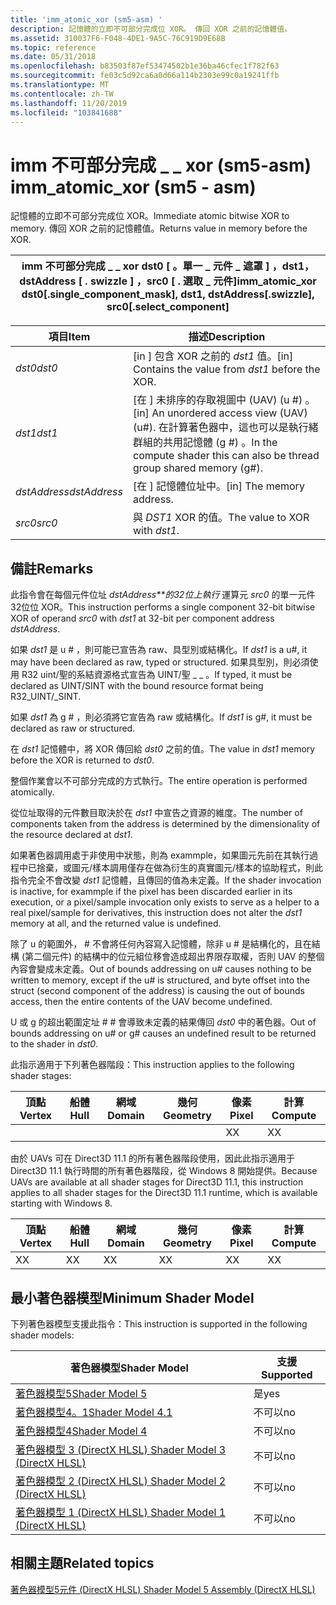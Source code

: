 ```yaml
---
title: 'imm_atomic_xor (sm5-asm) '
description: 記憶體的立即不可部分完成位 XOR。 傳回 XOR 之前的記憶體值。
ms.assetid: 310037F6-F048-4DE1-9A5C-76C919D9E68B
ms.topic: reference
ms.date: 05/31/2018
ms.openlocfilehash: b83503f87ef53474502b1e36ba46cfec1f782f63
ms.sourcegitcommit: fe03c5d92ca6a0d66a114b2303e99c0a19241ffb
ms.translationtype: MT
ms.contentlocale: zh-TW
ms.lasthandoff: 11/20/2019
ms.locfileid: "103841688"
---
```

# <a name="imm_atomic_xor-sm5---asm"></a><span data-ttu-id="1f064-104">imm 不可部分完成 \_ \_ xor (sm5-asm) </span><span class="sxs-lookup"><span data-stu-id="1f064-104">imm\_atomic\_xor (sm5 - asm)</span></span>

<span data-ttu-id="1f064-105">記憶體的立即不可部分完成位 XOR。</span><span class="sxs-lookup"><span data-stu-id="1f064-105">Immediate atomic bitwise XOR to memory.</span></span> <span data-ttu-id="1f064-106">傳回 XOR 之前的記憶體值。</span><span class="sxs-lookup"><span data-stu-id="1f064-106">Returns value in memory before the XOR.</span></span>



| <span data-ttu-id="1f064-107">imm 不可部分完成 \_ \_ xor dst0 \[ 。單一 \_ 元件 \_ 遮罩 \] ，dst1，dstAddress \[ . swizzle \] ，src0 \[ . 選取 \_ 元件\]</span><span class="sxs-lookup"><span data-stu-id="1f064-107">imm\_atomic\_xor dst0\[.single\_component\_mask\], dst1, dstAddress\[.swizzle\], src0\[.select\_component\]</span></span> |
|-------------------------------------------------------------------------------------------------------------|



 



| <span data-ttu-id="1f064-108">項目</span><span class="sxs-lookup"><span data-stu-id="1f064-108">Item</span></span>                                                                                                           | <span data-ttu-id="1f064-109">描述</span><span class="sxs-lookup"><span data-stu-id="1f064-109">Description</span></span>                                                                                                                       |
|----------------------------------------------------------------------------------------------------------------|-----------------------------------------------------------------------------------------------------------------------------------|
| <span data-ttu-id="1f064-110"><span id="dst0"></span><span id="DST0"></span>*dst0*</span><span class="sxs-lookup"><span data-stu-id="1f064-110"><span id="dst0"></span><span id="DST0"></span>*dst0*</span></span><br/>                                                | <span data-ttu-id="1f064-111">\[in \] 包含 XOR 之前的 *dst1* 值。</span><span class="sxs-lookup"><span data-stu-id="1f064-111">\[in\] Contains the value from *dst1* before the XOR.</span></span><br/>                                                                  |
| <span data-ttu-id="1f064-112"><span id="dst1"></span><span id="DST1"></span>*dst1*</span><span class="sxs-lookup"><span data-stu-id="1f064-112"><span id="dst1"></span><span id="DST1"></span>*dst1*</span></span><br/>                                                | <span data-ttu-id="1f064-113">\[在 \] 未排序的存取視圖中 (UAV)  (u \#) 。</span><span class="sxs-lookup"><span data-stu-id="1f064-113">\[in\] An unordered access view (UAV) (u\#).</span></span> <span data-ttu-id="1f064-114">在計算著色器中，這也可以是執行緒群組的共用記憶體 (g \#) 。</span><span class="sxs-lookup"><span data-stu-id="1f064-114">In the compute shader this can also be thread group shared memory (g\#).</span></span> <br/> |
| <span data-ttu-id="1f064-115"><span id="dstAddress"></span><span id="dstaddress"></span><span id="DSTADDRESS"></span>*dstAddress*</span><span class="sxs-lookup"><span data-stu-id="1f064-115"><span id="dstAddress"></span><span id="dstaddress"></span><span id="DSTADDRESS"></span>*dstAddress*</span></span><br/> | <span data-ttu-id="1f064-116">\[在 \] 記憶體位址中。</span><span class="sxs-lookup"><span data-stu-id="1f064-116">\[in\] The memory address.</span></span><br/>                                                                                             |
| <span data-ttu-id="1f064-117"><span id="src0"></span><span id="SRC0"></span>*src0*</span><span class="sxs-lookup"><span data-stu-id="1f064-117"><span id="src0"></span><span id="SRC0"></span>*src0*</span></span><br/>                                                | <span data-ttu-id="1f064-118">與 *DST1* XOR 的值。</span><span class="sxs-lookup"><span data-stu-id="1f064-118">The value to XOR with *dst1*.</span></span><br/>                                                                                          |



 

## <a name="remarks"></a><span data-ttu-id="1f064-119">備註</span><span class="sxs-lookup"><span data-stu-id="1f064-119">Remarks</span></span>

<span data-ttu-id="1f064-120">此指令會在每個元件位址 *dstAddress\*\*的32位上執行* 運算元 *src0* 的單一元件32位位 XOR。</span><span class="sxs-lookup"><span data-stu-id="1f064-120">This instruction performs a single component 32-bit bitwise XOR of operand *src0* with *dst1* at 32-bit per component address *dstAddress*.</span></span>

<span data-ttu-id="1f064-121">如果 *dst1* 是 u \# ，則可能已宣告為 raw、具型別或結構化。</span><span class="sxs-lookup"><span data-stu-id="1f064-121">If *dst1* is a u\#, it may have been declared as raw, typed or structured.</span></span> <span data-ttu-id="1f064-122">如果具型別，則必須使用 R32 uint/聖的系結資源格式宣告為 UINT/聖 \_ \_ 。</span><span class="sxs-lookup"><span data-stu-id="1f064-122">If typed, it must be declared as UINT/SINT with the bound resource format being R32\_UINT/\_SINT.</span></span>

<span data-ttu-id="1f064-123">如果 *dst1* 為 g \# ，則必須將它宣告為 raw 或結構化。</span><span class="sxs-lookup"><span data-stu-id="1f064-123">If *dst1* is g\#, it must be declared as raw or structured.</span></span>

<span data-ttu-id="1f064-124">在 *dst1* 記憶體中，將 XOR 傳回給 *dst0* 之前的值。</span><span class="sxs-lookup"><span data-stu-id="1f064-124">The value in *dst1* memory before the XOR is returned to *dst0*.</span></span>

<span data-ttu-id="1f064-125">整個作業會以不可部分完成的方式執行。</span><span class="sxs-lookup"><span data-stu-id="1f064-125">The entire operation is performed atomically.</span></span>

<span data-ttu-id="1f064-126">從位址取得的元件數目取決於在 *dst1* 中宣告之資源的維度。</span><span class="sxs-lookup"><span data-stu-id="1f064-126">The number of components taken from the address is determined by the dimensionality of the resource declared at *dst1*.</span></span>

<span data-ttu-id="1f064-127">如果著色器調用處于非使用中狀態，則為 exammple，如果圖元先前在其執行過程中已捨棄，或圖元/樣本調用僅存在做為衍生的真實圖元/樣本的協助程式，則此指令完全不會改變 *dst1* 記憶體，且傳回的值為未定義。</span><span class="sxs-lookup"><span data-stu-id="1f064-127">If the shader invocation is inactive, for exammple if the pixel has been discarded earlier in its execution, or a pixel/sample invocation only exists to serve as a helper to a real pixel/sample for derivatives, this instruction does not alter the *dst1* memory at all, and the returned value is undefined.</span></span>

<span data-ttu-id="1f064-128">除了 u 的範圍外， \# 不會將任何內容寫入記憶體，除非 u \# 是結構化的，且在結構 (第二個元件) 的結構中的位元組位移會造成超出界限存取權，否則 UAV 的整個內容會變成未定義。</span><span class="sxs-lookup"><span data-stu-id="1f064-128">Out of bounds addressing on u\# causes nothing to be written to memory, except if the u\# is structured, and byte offset into the struct (second component of the address) is causing the out of bounds access, then the entire contents of the UAV become undefined.</span></span>

<span data-ttu-id="1f064-129">U 或 g 的超出範圍定址 \# \# 會導致未定義的結果傳回 *dst0* 中的著色器。</span><span class="sxs-lookup"><span data-stu-id="1f064-129">Out of bounds addressing on u\# or g\# causes an undefined result to be returned to the shader in *dst0*.</span></span>

<span data-ttu-id="1f064-130">此指示適用于下列著色器階段：</span><span class="sxs-lookup"><span data-stu-id="1f064-130">This instruction applies to the following shader stages:</span></span>



| <span data-ttu-id="1f064-131">頂點</span><span class="sxs-lookup"><span data-stu-id="1f064-131">Vertex</span></span> | <span data-ttu-id="1f064-132">船體</span><span class="sxs-lookup"><span data-stu-id="1f064-132">Hull</span></span> | <span data-ttu-id="1f064-133">網域</span><span class="sxs-lookup"><span data-stu-id="1f064-133">Domain</span></span> | <span data-ttu-id="1f064-134">幾何</span><span class="sxs-lookup"><span data-stu-id="1f064-134">Geometry</span></span> | <span data-ttu-id="1f064-135">像素</span><span class="sxs-lookup"><span data-stu-id="1f064-135">Pixel</span></span> | <span data-ttu-id="1f064-136">計算</span><span class="sxs-lookup"><span data-stu-id="1f064-136">Compute</span></span> |
|--------|------|--------|----------|-------|---------|
|        |      |        |          | <span data-ttu-id="1f064-137">X</span><span class="sxs-lookup"><span data-stu-id="1f064-137">X</span></span>     | <span data-ttu-id="1f064-138">X</span><span class="sxs-lookup"><span data-stu-id="1f064-138">X</span></span>       |



 

<span data-ttu-id="1f064-139">由於 UAVs 可在 Direct3D 11.1 的所有著色器階段使用，因此此指示適用于 Direct3D 11.1 執行時間的所有著色器階段，從 Windows 8 開始提供。</span><span class="sxs-lookup"><span data-stu-id="1f064-139">Because UAVs are available at all shader stages for Direct3D 11.1, this instruction applies to all shader stages for the Direct3D 11.1 runtime, which is available starting with Windows 8.</span></span>



| <span data-ttu-id="1f064-140">頂點</span><span class="sxs-lookup"><span data-stu-id="1f064-140">Vertex</span></span> | <span data-ttu-id="1f064-141">船體</span><span class="sxs-lookup"><span data-stu-id="1f064-141">Hull</span></span> | <span data-ttu-id="1f064-142">網域</span><span class="sxs-lookup"><span data-stu-id="1f064-142">Domain</span></span> | <span data-ttu-id="1f064-143">幾何</span><span class="sxs-lookup"><span data-stu-id="1f064-143">Geometry</span></span> | <span data-ttu-id="1f064-144">像素</span><span class="sxs-lookup"><span data-stu-id="1f064-144">Pixel</span></span> | <span data-ttu-id="1f064-145">計算</span><span class="sxs-lookup"><span data-stu-id="1f064-145">Compute</span></span> |
|--------|------|--------|----------|-------|---------|
| <span data-ttu-id="1f064-146">X</span><span class="sxs-lookup"><span data-stu-id="1f064-146">X</span></span>      | <span data-ttu-id="1f064-147">X</span><span class="sxs-lookup"><span data-stu-id="1f064-147">X</span></span>    | <span data-ttu-id="1f064-148">X</span><span class="sxs-lookup"><span data-stu-id="1f064-148">X</span></span>      | <span data-ttu-id="1f064-149">X</span><span class="sxs-lookup"><span data-stu-id="1f064-149">X</span></span>        | <span data-ttu-id="1f064-150">X</span><span class="sxs-lookup"><span data-stu-id="1f064-150">X</span></span>     | <span data-ttu-id="1f064-151">X</span><span class="sxs-lookup"><span data-stu-id="1f064-151">X</span></span>       |



 

## <a name="minimum-shader-model"></a><span data-ttu-id="1f064-152">最小著色器模型</span><span class="sxs-lookup"><span data-stu-id="1f064-152">Minimum Shader Model</span></span>

<span data-ttu-id="1f064-153">下列著色器模型支援此指令：</span><span class="sxs-lookup"><span data-stu-id="1f064-153">This instruction is supported in the following shader models:</span></span>



| <span data-ttu-id="1f064-154">著色器模型</span><span class="sxs-lookup"><span data-stu-id="1f064-154">Shader Model</span></span>                                              | <span data-ttu-id="1f064-155">支援</span><span class="sxs-lookup"><span data-stu-id="1f064-155">Supported</span></span> |
|-----------------------------------------------------------|-----------|
| [<span data-ttu-id="1f064-156">著色器模型5</span><span class="sxs-lookup"><span data-stu-id="1f064-156">Shader Model 5</span></span>](d3d11-graphics-reference-sm5.md)        | <span data-ttu-id="1f064-157">是</span><span class="sxs-lookup"><span data-stu-id="1f064-157">yes</span></span>       |
| [<span data-ttu-id="1f064-158">著色器模型4。1</span><span class="sxs-lookup"><span data-stu-id="1f064-158">Shader Model 4.1</span></span>](dx-graphics-hlsl-sm4.md)              | <span data-ttu-id="1f064-159">不可以</span><span class="sxs-lookup"><span data-stu-id="1f064-159">no</span></span>        |
| [<span data-ttu-id="1f064-160">著色器模型4</span><span class="sxs-lookup"><span data-stu-id="1f064-160">Shader Model 4</span></span>](dx-graphics-hlsl-sm4.md)                | <span data-ttu-id="1f064-161">不可以</span><span class="sxs-lookup"><span data-stu-id="1f064-161">no</span></span>        |
| [<span data-ttu-id="1f064-162">著色器模型 3 (DirectX HLSL) </span><span class="sxs-lookup"><span data-stu-id="1f064-162">Shader Model 3 (DirectX HLSL)</span></span>](dx-graphics-hlsl-sm3.md) | <span data-ttu-id="1f064-163">不可以</span><span class="sxs-lookup"><span data-stu-id="1f064-163">no</span></span>        |
| [<span data-ttu-id="1f064-164">著色器模型 2 (DirectX HLSL) </span><span class="sxs-lookup"><span data-stu-id="1f064-164">Shader Model 2 (DirectX HLSL)</span></span>](dx-graphics-hlsl-sm2.md) | <span data-ttu-id="1f064-165">不可以</span><span class="sxs-lookup"><span data-stu-id="1f064-165">no</span></span>        |
| [<span data-ttu-id="1f064-166">著色器模型 1 (DirectX HLSL) </span><span class="sxs-lookup"><span data-stu-id="1f064-166">Shader Model 1 (DirectX HLSL)</span></span>](dx-graphics-hlsl-sm1.md) | <span data-ttu-id="1f064-167">不可以</span><span class="sxs-lookup"><span data-stu-id="1f064-167">no</span></span>        |



 

## <a name="related-topics"></a><span data-ttu-id="1f064-168">相關主題</span><span class="sxs-lookup"><span data-stu-id="1f064-168">Related topics</span></span>

<dl> <dt>

[<span data-ttu-id="1f064-169">著色器模型5元件 (DirectX HLSL) </span><span class="sxs-lookup"><span data-stu-id="1f064-169">Shader Model 5 Assembly (DirectX HLSL)</span></span>](shader-model-5-assembly--directx-hlsl-.md)
</dt> </dl>

 

 






